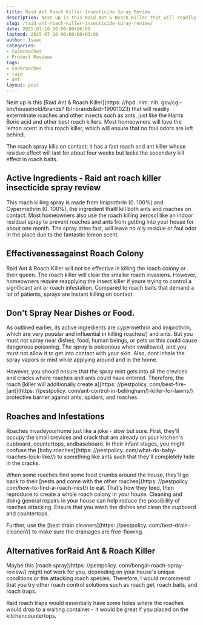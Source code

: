 ```yaml
---
title: Raid Ant Roach Killer Insecticide Spray Review
description: Next up is this Raid Ant & Roach Killer that will readily exterminate roaches and other insects such as ants, just like the Harris Boric acid and other best...
slug: /raid-ant-roach-killer-insecticide-spray-review/
date: 2025-07-10 00:00:00+00:00
lastmod: 2025-07-10 00:00:00+03:00
author: Isaac
categories:
- Cockroaches
- Product Reviews
tags:
- cockroaches
- raid
- ant
layout: post
---
```


Next up is this [Raid Ant & Roach Killer](https: //hpd. nlm. nih. gov/cgi-bin/household/brands? tbl=brands&id=19001023) that will readily exterminate roaches and other insects such as ants, just like the Harris Boric acid and other best roach killers. Most homeowners will love the lemon scent in this roach killer, which will ensure that no foul odors are left behind.

The roach spray kills on contact; it has a fast roach and ant killer whose residue effect will last for about four weeks but lacks the secondary kill effect in roach baits.

##  Active Ingredients - Raid ant roach killer insecticide spray review

This roach killing spray is made from Imiprothrin (0. 100%) and Cypermethrin (0. 100%), the ingredient thatll kill both ants and roaches on contact. Most homeowners also use the roach killing aerosol like an indoor residual spray to prevent roaches and ants from getting into your house for about one month. The spray dries fast, will leave no oily residue or foul odor in the place due to the fantastic lemon scent.

##  Effectivenessagainst Roach Colony

Raid Ant & Roach Killer will not be effective in killing the roach colony or their queen. The roach killer will clear the smaller roach invasions. However, homeowners require reapplying the insect killer if youre trying to control a significant ant or roach infestation. Compared to roach baits that demand a lot of patients, sprays are instant killing on contact.

##  Don't Spray Near Dishes or Food.

As outlined earlier, its active ingredients are cypermethrin and imiprothrin, which are very popular and influential in killing roaches/) and ants. But you must not spray near dishes, food, human beings, or pets as this could cause dangerous poisoning. The spray is poisonous when swallowed, and you must not allow it to get into contact with your skin. Also, dont inhale the spray vapors or mist while applying around and in the home.

However, you should ensure that the spray mist gets into all the crevices and cracks where roaches and ants could have entered. Therefore, the roach [killer will additionally create a](https: //pestpolicy. com/best-fire-[ant](https: //pestpolicy. com/ant-control-in-bellingham/)-killer-for-lawns/) protective barrier against ants, spiders, and roaches.

##  Roaches and Infestations

Roaches invadeyourhome just like a joke - slow but sure. First, they'll occupy the small crevices and crack that are already on your kitchen's cupboard, countertops, andbaseboard. In their infant stages, you might confuse the [baby roaches](https: //pestpolicy. com/what-do-baby-roaches-look-like//) to something like ants such that they'll completely hide in the cracks.

When some roaches find some food crumbs around the house, they'll go back to their [nests and come with the other roaches](https: //pestpolicy. com/how-to-find-a-roach-nest/) to eat. That's how they feed, then reproduce to create a whole roach colony in your house. Cleaning and doing general repairs in your house can help reduce the possibility of roaches attacking. Ensure that you wash the dishes and clean the cupboard and countertops.

Further, use the [best drain cleaners](https: //pestpolicy. com/best-drain-cleaner//) to make sure the drainages are free-flowing.

##  Alternatives forRaid Ant & Roach Killer

Maybe this [roach spray](https: //pestpolicy. com/bengal-roach-spray-review/) might not work for you, depending on your house's unique conditions or the attacking roach species. Therefore, I would recommend that you try other roach control solutions such as roach gel, roach baits, and roach traps.

Raid roach traps would essentially have some holes where the roaches would drop to a waiting container - it would be great if you placed on the kitchencountertops.
